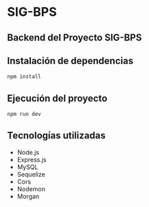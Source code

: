 # SIG-BPS  

## Backend del Proyecto SIG-BPS 

## Instalación de dependencias  
```bash
npm install
```  

## Ejecución del proyecto  
```bash  
npm run dev
```  

## Tecnologías utilizadas  
- Node.js
- Express.js
- MySQL
- Sequelize
- Cors
- Nodemon
- Morgan